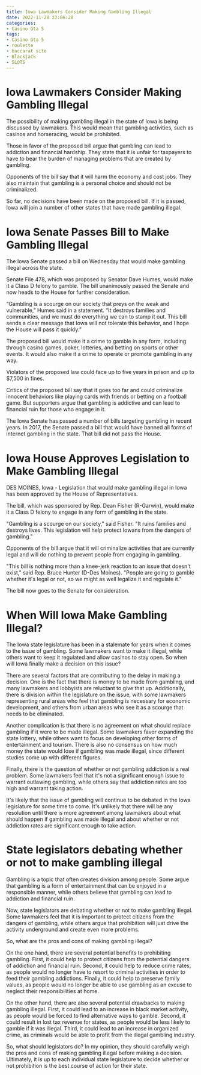 ```yaml
---
title: Iowa Lawmakers Consider Making Gambling Illegal
date: 2022-11-28 22:06:28
categories:
- Casino Gta 5
tags:
- Casino Gta 5
- roulette
- baccarat site
- Blackjack
- SLOTS
---
```



#  Iowa Lawmakers Consider Making Gambling Illegal

The possibility of making gambling illegal in the state of Iowa is being discussed by lawmakers. This would mean that gambling activities, such as casinos and horseracing, would be prohibited.

Those in favor of the proposed bill argue that gambling can lead to addiction and financial hardship. They state that it is unfair for taxpayers to have to bear the burden of managing problems that are created by gambling.

Opponents of the bill say that it will harm the economy and cost jobs. They also maintain that gambling is a personal choice and should not be criminalized.

So far, no decisions have been made on the proposed bill. If it is passed, Iowa will join a number of other states that have made gambling illegal.

#  Iowa Senate Passes Bill to Make Gambling Illegal

The Iowa Senate passed a bill on Wednesday that would make gambling illegal across the state.

Senate File 478, which was proposed by Senator Dave Humes, would make it a Class D felony to gamble. The bill unanimously passed the Senate and now heads to the House for further consideration.

“Gambling is a scourge on our society that preys on the weak and vulnerable,” Humes said in a statement. “It destroys families and communities, and we must do everything we can to stamp it out. This bill sends a clear message that Iowa will not tolerate this behavior, and I hope the House will pass it quickly.”

The proposed bill would make it a crime to gamble in any form, including through casino games, poker, lotteries, and betting on sports or other events. It would also make it a crime to operate or promote gambling in any way.

 Violators of the proposed law could face up to five years in prison and up to $7,500 in fines.

Critics of the proposed bill say that it goes too far and could criminalize innocent behaviors like playing cards with friends or betting on a football game. But supporters argue that gambling is addictive and can lead to financial ruin for those who engage in it.

The Iowa Senate has passed a number of bills targeting gambling in recent years. In 2017, the Senate passed a bill that would have banned all forms of internet gambling in the state. That bill did not pass the House.

#  Iowa House Approves Legislation to Make Gambling Illegal

DES MOINES, Iowa - Legislation that would make gambling illegal in Iowa has been approved by the House of Representatives.

The bill, which was sponsored by Rep. Dean Fisher (R-Garwin), would make it a Class D felony to engage in any form of gambling in the state.

"Gambling is a scourge on our society," said Fisher. "It ruins families and destroys lives. This legislation will help protect Iowans from the dangers of gambling."

Opponents of the bill argue that it will criminalize activities that are currently legal and will do nothing to prevent people from engaging in gambling.

"This bill is nothing more than a knee-jerk reaction to an issue that doesn't exist," said Rep. Bruce Hunter (D-Des Moines). "People are going to gamble whether it's legal or not, so we might as well legalize it and regulate it."

The bill now goes to the Senate for consideration.

#  When Will Iowa Make Gambling Illegal?

The Iowa state legislature has been in a stalemate for years when it comes to the issue of gambling. Some lawmakers want to make it illegal, while others want to keep it regulated and allow casinos to stay open. So when will Iowa finally make a decision on this issue?

There are several factors that are contributing to the delay in making a decision. One is the fact that there is money to be made from gambling, and many lawmakers and lobbyists are reluctant to give that up. Additionally, there is division within the legislature on the issue, with some lawmakers representing rural areas who feel that gambling is necessary for economic development, and others from urban areas who see it as a scourge that needs to be eliminated.

Another complication is that there is no agreement on what should replace gambling if it were to be made illegal. Some lawmakers favor expanding the state lottery, while others want to focus on developing other forms of entertainment and tourism. There is also no consensus on how much money the state would lose if gambling was made illegal, since different studies come up with different figures.

Finally, there is the question of whether or not gambling addiction is a real problem. Some lawmakers feel that it's not a significant enough issue to warrant outlawing gambling, while others say that addiction rates are too high and warrant taking action.

It's likely that the issue of gambling will continue to be debated in the Iowa legislature for some time to come. It's unlikely that there will be any resolution until there is more agreement among lawmakers about what should happen if gambling was made illegal and about whether or not addiction rates are significant enough to take action.

#  State legislators debating whether or not to make gambling illegal

Gambling is a topic that often creates division among people. Some argue that gambling is a form of entertainment that can be enjoyed in a responsible manner, while others believe that gambling can lead to addiction and financial ruin.

Now, state legislators are debating whether or not to make gambling illegal. Some lawmakers feel that it is important to protect citizens from the dangers of gambling, while others argue that prohibition will just drive the activity underground and create even more problems.

So, what are the pros and cons of making gambling illegal?

On the one hand, there are several potential benefits to prohibiting gambling. First, it could help to protect citizens from the potential dangers of addiction and financial ruin. Second, it could help to reduce crime rates, as people would no longer have to resort to criminal activities in order to feed their gambling addictions. Finally, it could help to preserve family values, as people would no longer be able to use gambling as an excuse to neglect their responsibilities at home.

On the other hand, there are also several potential drawbacks to making gambling illegal. First, it could lead to an increase in black market activity, as people would be forced to find alternative ways to gamble. Second, it could result in lost tax revenue for states, as people would be less likely to gamble if it was illegal. Third, it could lead to an increase in organized crime, as criminals would be able to profit from the illegal gambling industry.

So, what should legislators do? In my opinion, they should carefully weigh the pros and cons of making gambling illegal before making a decision. Ultimately, it is up to each individual state legislature to decide whether or not prohibition is the best course of action for their state.